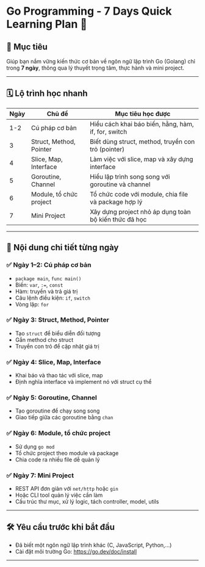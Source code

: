 # Go Programming - 7 Days Quick Learning Plan 🚀

## 🎯 Mục tiêu
Giúp bạn nắm vững kiến thức cơ bản về ngôn ngữ lập trình Go (Golang) chỉ trong **7 ngày**, thông qua lý thuyết trọng tâm, thực hành và mini project.

---

## 🗓️ Lộ trình học nhanh

| Ngày | Chủ đề                           | Mục tiêu học được                                                         |
|------|----------------------------------|---------------------------------------------------------------------------|
| 1-2  | Cú pháp cơ bản                   | Hiểu cách khai báo biến, hằng, hàm, if, for, switch                       |
| 3    | Struct, Method, Pointer          | Biết dùng struct, method, truyền con trỏ (pointer)                       |
| 4    | Slice, Map, Interface            | Làm việc với slice, map và xây dựng interface                            |
| 5    | Goroutine, Channel               | Hiểu lập trình song song với goroutine và channel                         |
| 6    | Module, tổ chức project          | Tổ chức code với module, chia file và package hợp lý                      |
| 7    | Mini Project                     | Xây dựng project nhỏ áp dụng toàn bộ kiến thức đã học                    |

---

## 📘 Nội dung chi tiết từng ngày

### ✅ Ngày 1–2: Cú pháp cơ bản
- `package main`, `func main()`
- Biến: `var`, `:=`, `const`
- Hàm: truyền và trả giá trị
- Câu lệnh điều kiện: `if`, `switch`
- Vòng lặp: `for`

### ✅ Ngày 3: Struct, Method, Pointer
- Tạo `struct` để biểu diễn đối tượng
- Gắn method cho struct
- Truyền con trỏ để cập nhật giá trị

### ✅ Ngày 4: Slice, Map, Interface
- Khai báo và thao tác với slice, map
- Định nghĩa interface và implement nó với struct cụ thể

### ✅ Ngày 5: Goroutine, Channel
- Tạo goroutine để chạy song song
- Giao tiếp giữa các goroutine bằng `chan`

### ✅ Ngày 6: Module, tổ chức project
- Sử dụng `go mod`
- Tổ chức project theo module và package
- Chia code ra nhiều file dễ quản lý

### ✅ Ngày 7: Mini Project
- REST API đơn giản với `net/http` hoặc `gin`
- Hoặc CLI tool quản lý việc cần làm
- Cấu trúc thư mục, xử lý logic, tách controller, model, utils

---

## 🛠️ Yêu cầu trước khi bắt đầu
- Đã biết một ngôn ngữ lập trình khác (C, JavaScript, Python,...)
- Cài đặt môi trường Go: https://go.dev/doc/install

---
